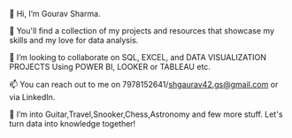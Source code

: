 👋 Hi, I’m Gourav Sharma.

🌱 You'll find a collection of my projects and resources that showcase my skills and my love for data analysis.

🤝 I’m looking to collaborate on SQL, EXCEL, and DATA VISUALIZATION PROJECTS Using POWER BI, LOOKER or TABLEAU etc.

📫 You can reach out to me on 7978152641/shgaurav42.gs@gmail.com or via LinkedIn.

👀 I’m into Guitar,Travel,Snooker,Chess,Astronomy and few more stuff. Let's turn data into knowledge together!
